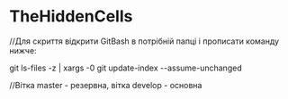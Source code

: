 # TheHiddenCells
//Для скриття відкрити GitBash в потрібній папці і прописати команду нижче:

git ls-files -z | xargs -0 git update-index --assume-unchanged

//Вітка master - резервна, вітка develop - основна
